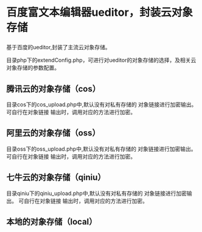 # 百度富文本编辑器ueditor，封装云对象存储

###
基于百度的ueditor,封装了主流云对象存储。

目录php下的extendConfig.php，可进行对ueditor的对象存储的选择，及相关云对象存储的参数配置。

## 腾讯云的对象存储（cos）
目录cos下的cos_upload.php中,默认没有对私有存储的 对象链接进行加密输出。
可自行在对象链接 输出时，调用对应的方法进行加密。

## 阿里云的对象存储（oss）
目录oss下的oss_upload.php中,默认没有对私有存储的 对象链接进行加密输出。
可自行在对象链接 输出时，调用对应的方法进行加密。

## 七牛云的对象存储（qiniu）
目录qiniu下的qiniu_upload.php中,默认没有对私有存储的 对象链接进行加密输出。
可自行在对象链接 输出时，调用对应的方法进行加密。
## 本地的对象存储（local）
###